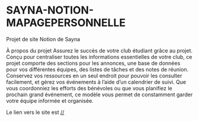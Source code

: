# SAYNA-NOTION-MAPAGEPERSONNELLE
Projet de site Notion de Sayna

À propos du projet
Assurez le succès de votre club étudiant grâce au projet. Conçu pour centraliser toutes les informations essentielles de votre club, ce projet comporte des sections pour les annonces, une base de données pour vos différentes équipes, des listes de tâches et des notes de réunion. Conservez vos ressources en un seul endroit pour pouvoir les consulter facilement, et gérez vos événements à l’aide d’un calendrier de suivi. Que vous coordonniez les efforts des bénévoles ou que vous planifiez le prochain grand événement, ce modèle vous permet de constamment garder votre équipe informée et organisée.

Le lien vers le site est [//](https://lime-direction-6b6.notion.site/Ma-Page-Personnelle-5881020e03cf4e798668750559f1f796?pvs=4)
